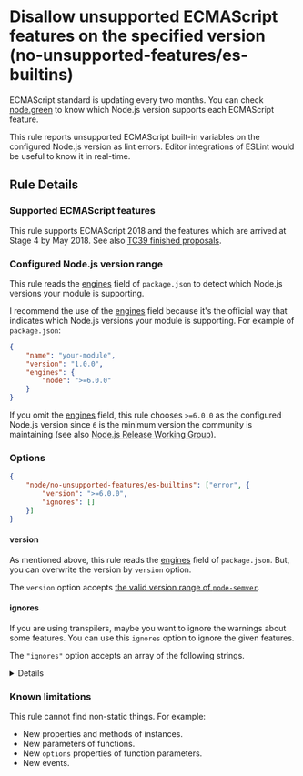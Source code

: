 # Disallow unsupported ECMAScript features on the specified version (no-unsupported-features/es-builtins)

ECMAScript standard is updating every two months.
You can check [node.green](https://node.green/) to know which Node.js version supports each ECMAScript feature.

This rule reports unsupported ECMAScript built-in variables on the configured Node.js version as lint errors.
Editor integrations of ESLint would be useful to know it in real-time.

## Rule Details

### Supported ECMAScript features

This rule supports ECMAScript 2018 and the features which are arrived at Stage 4 by May 2018.
See also [TC39 finished proposals](https://github.com/tc39/proposals/blob/master/finished-proposals.md).

### Configured Node.js version range

This rule reads the [engines] field of `package.json` to detect which Node.js versions your module is supporting.

I recommend the use of the [engines] field because it's the official way that indicates which Node.js versions your module is supporting.
For example of `package.json`:

```json
{
    "name": "your-module",
    "version": "1.0.0",
    "engines": {
        "node": ">=6.0.0"
    }
}
```

If you omit the [engines] field, this rule chooses `>=6.0.0` as the configured Node.js version since `6` is the minimum version the community is maintaining (see also [Node.js Release Working Group](https://github.com/nodejs/Release#readme)).

### Options

```json
{
    "node/no-unsupported-features/es-builtins": ["error", {
        "version": ">=6.0.0",
        "ignores": []
    }]
}
```

#### version

As mentioned above, this rule reads the [engines] field of `package.json`.
But, you can overwrite the version by `version` option.

The `version` option accepts [the valid version range of `node-semver`](https://github.com/npm/node-semver#range-grammar).

#### ignores

If you are using transpilers, maybe you want to ignore the warnings about some features.
You can use this `ignores` option to ignore the given features.

The `"ignores"` option accepts an array of the following strings.

<details>

**ES2017:**

- `"Atomics"`
- `"Object.values"`
- `"Object.entries"`
- `"Object.getOwnPropertyDescriptors"`
- `"SharedArrayBuffer"`

**ES2015:**

- `"Array.from"`
- `"Array.of"`
- `"Map"`
- `"Math.acosh"`
- `"Math.asinh"`
- `"Math.atanh"`
- `"Math.cbrt"`
- `"Math.clz32"`
- `"Math.cosh"`
- `"Math.expm1"`
- `"Math.fround"`
- `"Math.hypot"`
- `"Math.imul"`
- `"Math.log10"`
- `"Math.log1p"`
- `"Math.log2"`
- `"Math.sign"`
- `"Math.sinh"`
- `"Math.tanh"`
- `"Math.trunc"`
- `"Number.EPSILON"`
- `"Number.isFinite"`
- `"Number.isInteger"`
- `"Number.isNaN"`
- `"Number.isSafeInteger"`
- `"Number.MAX_SAFE_INTEGER"`
- `"Number.MIN_SAFE_INTEGER"`
- `"Number.parseFloat"`
- `"Number.parseInt"`
- `"Object.assign"`
- `"Object.getOwnPropertySymbols"`
- `"Object.is"`
- `"Object.setPrototypeOf"`
- `"Promise"`
- `"Proxy"`
- `"Reflect"`
- `"Set"`
- `"String.fromCodePoint"`
- `"String.raw"`
- `"Symbol"`
- `"Int8Array"`
- `"Uint8Array"`
- `"Uint8ClampedArray"`
- `"Int16Array"`
- `"Uint16Array"`
- `"Int32Array"`
- `"Uint32Array"`
- `"Float32Array"`
- `"Float64Array"`
- `"DataView"`
- `"WeakMap"`
- `"WeakSet"`

</details>

### Known limitations

This rule cannot find non-static things.
For example:

- New properties and methods of instances.
- New parameters of functions.
- New `options` properties of function parameters.
- New events.

[engines]: https://docs.npmjs.com/files/package.json#engines
